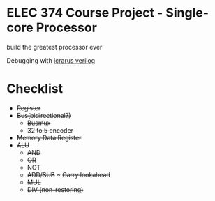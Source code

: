 # ELEC 374 Course Project - Single-core Processor

build the greatest processor ever

Debugging with [icrarus verilog](http://iverilog.icarus.com/)



# Checklist
- ~~Register~~
- ~~Bus(bidirectional?)~~
  - ~~Busmux~~
  - ~~32 to 5 encoder~~
- ~~Memory Data Register~~
- ~~ALU~~
  - ~~AND~~
  - ~~OR~~
  - ~~NOT~~
  - ~~ADD/SUB~~
  ~ ~~Carry lookahead~~
  - ~~MUL~~
  - ~~DIV (non-restoring)~~
  
